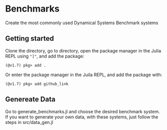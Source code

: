 # Benchmarks

Create the most commonly used Dynamical Systems Benchmark systems

## Getting started
Clone the directory, go to directory, open the package manager in the Julia REPL using `"]"`, and add the package:
```
(@v1.7) pkg> add .
```

Or enter the package manager in the Juila REPL, and add the package with:
```
(@v1.7) pkg> add github_link
```

## Genereate Data
Go to generate_benchmarks.jl and choose the desired benchmark system.
If you want to generate your own data, with these systems, just follow the steps in src/data_gen.jl